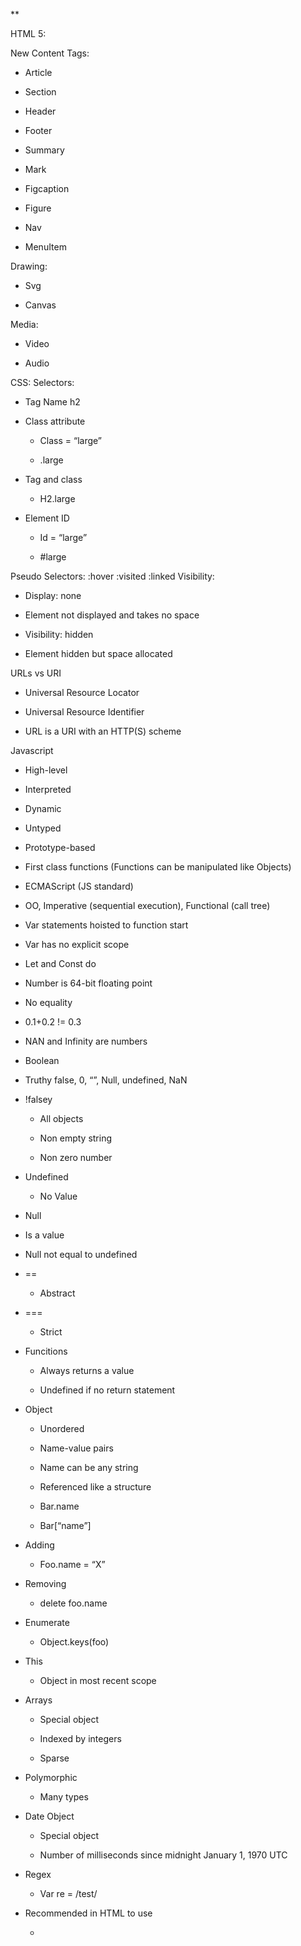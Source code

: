 **

HTML 5:

New Content Tags:

-   Article
    
-   Section
    
-   Header
    
-   Footer
    
-   Summary
    
-   Mark
    
-   Figcaption
    
-   Figure
    
-   Nav
    
-   MenuItem

Drawing:

-   Svg
    
-   Canvas

Media:

-   Video
    
-   Audio
    

CSS:
Selectors:
-   Tag Name h2
    
-   Class attribute
    
	-   Class = “large”
    
	-   .large
    
-   Tag and class
    
	-   H2.large
    
-   Element ID
    
	-   Id = “large”
    
	-   \#large
    
Pseudo Selectors:
:hover
:visited
:linked
Visibility:

-   Display: none
    
-   Element not displayed and takes no space
    
-   Visibility: hidden
    
-   Element hidden but space allocated

URLs vs URI

-   Universal Resource Locator
    
-   Universal Resource Identifier
    
-   URL is a URI with an HTTP(S) scheme

Javascript

-   High-level
    
-   Interpreted
    
-   Dynamic
    
-   Untyped
    
-   Prototype-based
    
-   First class functions (Functions can be manipulated like Objects)
    
-   ECMAScript (JS standard)
    
-   OO, Imperative (sequential execution), Functional (call tree)
    
-   Var statements hoisted to function start
    
-   Var has no explicit scope
    
-   Let and Const do
    
-   Number is 64-bit floating point
    
-   No equality
    
-   0.1+0.2 != 0.3
    
-   NAN and Infinity are numbers
    
-   Boolean
    
-   Truthy false, 0, “”, Null, undefined, NaN
    
-   !falsey
    
	-   All objects
    
	-   Non empty string
    
	-   Non zero number
    
-   Undefined
    
	-   No Value
    
-   Null
    
-   Is a value
    
-   Null not equal to undefined
    
-   ==
    
	-   Abstract
    
-   === 
    
	-   Strict
    
-   Funcitions
    
	-   Always returns a value
    
	-   Undefined if no return statement
    
-   Object
    
	-   Unordered
    
	-   Name-value pairs
    
	-   Name can be any string
    
	-   Referenced like a structure
    
	-   Bar.name
    
	-   Bar\[“name”]
    
-   Adding
    
	-   Foo.name = “X”
    
-   Removing
    
	-   delete foo.name
    
-   Enumerate
    
	-   Object.keys(foo)
    
-   This
    
	-   Object in most recent scope
    
-   Arrays
    
	-   Special object
    
	-   Indexed by integers
    
	-   Sparse
    
-   Polymorphic
    
	-   Many types
    
-   Date Object
    
	-   Special object
	 
	-   Number of milliseconds since midnight January 1, 1970 UTC
    
-   Regex
    
	-   Var re = /test/
    
-   Recommended in HTML to use
    
	-   <Script \src= …>

Functions.   

-   Like objects
    
-   Classes
    
-   Have methods and properties
    
- Objects can inherit properties
    
-   Will search up prototype chain
    
-   Can use Imperative, Functional and Arrow Function
    
-   Of
    
	-   Iterates over values
    
-   In
    
	-   Iterates over keys

Document Object Model:

-   HTML document is a JS Object
    
-   Entire HTML document can be modified used JS
    
-   ANYTHING can be modified
    
-   Class, style etc
    
-   Talks to JS via events
    
	-   Mouse, Keyboard, Focus
    
	-   Element changed moved etc
    
### Web App History
 - Intial Static HTML files
 - CGI
	 - COmmon Gateway Interface
	 - URL map to code that generates HTML
	 - Stateless Server
	 - Perl1
- 1st Generation
	- PHP/ASP
	- Embedded in Web server
	- Templates to mix code and HTML
	- Web-specific language extensions
- 2nd Generation
	- Ruby on Rails
	- Django
	- Page Generation in WebServer
	- Model View Controller (Heavily User)
- 3rd Generation
	- AngularJS
	- JS Framework running in browser
	- No server side page generation
	- Framework independent of server side capabilities
		- Able to run in any server
	- Templating
	- Seperation of Style and Content
	- Model View Controller
		- Model takes care of application data
			- JS Objects
		- View
			- Defines look of page
			- HTML
			- CSS
		- Controller
			- Manipulates Model
			- JS Code
	- Templating
		- Replacing html with variables
			- Welcome back {object.nam}
	- Controllers
		- Connects models and views
		- Organize and display tempaltes
		- Handle user interactions
- 4th Generation
	- React, Vue, Angular 2
	- Browser side JS
	- MVC
	- Templating
	- JS Components rather than HTML
	- Servers-side DOM

# React

 - JS Framework
 - Minimal Server Side Support
 - Large and Single Page Application
 - Simply Reacting to changes of state
 - JSX Templating
 - Component Lifecycles
 
## Syntax
 - JSX
	 - Javascript XML
	 - Syntax extension to JS
	 - Allows the use of html tags in code
 - Create Element Calls
	 - Type
	 - Props
	 - Children

## Single Page Applications
